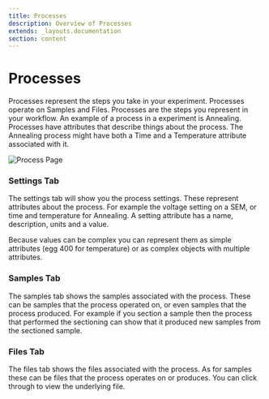 ```yaml
---
title: Processes
description: Overview of Processes
extends: _layouts.documentation
section: content
---
```


# Processes
Processes represent the steps you take in your experiment. Processes operate on Samples and Files. Processes are the
steps you represent in your workflow. An example of a process in a experiment is Annealing. Processes have attributes
that describe things about the process. The Annealing process might have both a Time and a Temperature attribute
associated with it.

![Process Page](/assets/img/processes/process-page.png)

### Settings Tab
The settings tab will show you the process settings. These represent attributes about the process. For example the voltage
setting on a SEM, or time and temperature for Annealing. A setting attribute has a name, description, units and a value.

Because values can be complex you can represent them as simple attributes (egg 400 for temperature) or as complex
objects with multiple attributes.

### Samples Tab
The samples tab shows the samples associated with the process. These can be samples that the process operated on, or
even samples that the process produced. For example if you section a sample then the process that performed the sectioning
can show that it produced new samples from the sectioned sample.

### Files Tab
The files tab shows the files associated with the process. As for samples these can be files that the process
operates on or produces. You can click through to view the underlying file.
